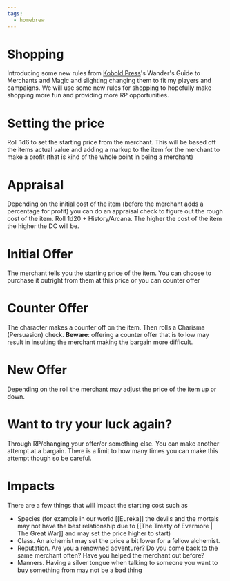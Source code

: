 ```yaml
---
tags:
  - homebrew
---
```

# Shopping
Introducing some new rules from [Kobold Press]([https://koboldpress.com/kpstore?raf=ref4237525](https://koboldpress.com/kpstore?raf=ref4237525))'s  Wander's Guide to Merchants and Magic and slighting changing them to fit my players and campaigns. We will use some new rules for shopping to hopefully make shopping more fun and providing more RP opportunities. 

# Setting the price
Roll 1d6 to set the starting price from the merchant. This will be based off the items actual value and adding a markup to the item for the merchant to make a profit (that is kind of the whole point in being a merchant)

# Appraisal 
Depending on the initial cost of the item (before the merchant adds a percentage for profit) you can do an appraisal check to figure out the rough cost of the item. Roll 1d20 + History/Arcana. The higher the cost of the item the higher the DC will be.

# Initial Offer
The merchant tells you the starting price of the item. You can choose to purchase it outright from them at this price or you can counter offer

# Counter Offer
The character makes a counter off on the item. Then rolls a Charisma (Persuasion) check. **Beware**: offering a counter offer that is to low may result in insulting the merchant making the bargain more difficult. 

# New Offer
Depending on the roll the merchant may adjust the price of the item up or down. 

# Want to try your luck again?
Through RP/changing your offer/or something else. You can make another attempt at a bargain. There is a limit to how many times you can make this attempt though so be careful. 

# Impacts
There are a few things that will impact the starting cost such as
- Species (for example in our world [[Eureka]] the devils and the mortals may not have the best relationship due to [[The Treaty of Evermore | The Great War]] and may set the price higher to start)
- Class. An alchemist may set the price a bit lower for a fellow alchemist.
- Reputation. Are you a renowned adventurer? Do you come back to the same merchant often? Have you helped the merchant out before?
- Manners. Having a silver tongue when talking to someone you want to buy something from may not be a bad thing



